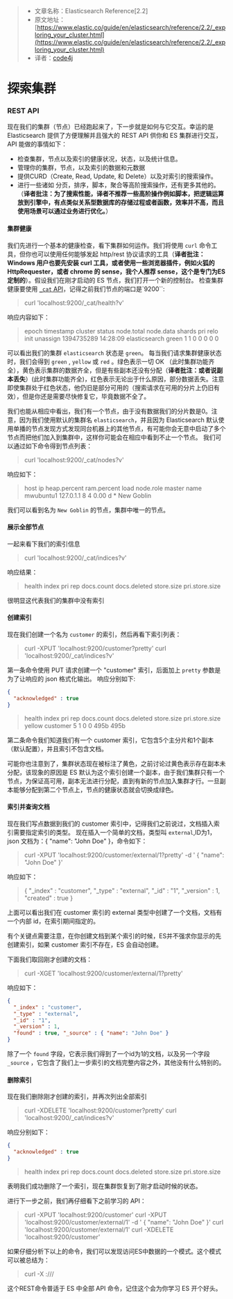 >* 文章名称：Elasticsearch Reference[2.2]
>* 原文地址：[https://www.elastic.co/guide/en/elasticsearch/reference/2.2/_exploring_your_cluster.html](https://www.elastic.co/guide/en/elasticsearch/reference/2.2/_exploring_your_cluster.html)
>* 译者：[code4j](https://github.com/rpgmakervx)

# 探索集群

### REST API
现在我们的集群（节点）已经跑起来了，下一步就是如何与它交互。幸运的是 Elasticsearch 提供了方便理解并且强大的 REST API 供你和 ES 集群进行交互，API 能做的事情如下：
- 检查集群，节点以及索引的健康状况，状态，以及统计信息。
- 管理你的集群，节点，以及索引的数据和元数据
- 提供CURD（Create, Read, Update, 和 Delete）以及对索引的搜索操作。
- 进行一些诸如 分页，排序，脚本，聚合等高阶搜索操作，还有更多其他的。
（**译者批注：为了搜索性能，译者不推荐一些高阶操作例如脚本，把逻辑运算放到引擎中，有点类似关系型数据库的存储过程或者函数，效率并不高，而且使用场景可以通过业务进行优化。**）

#### 集群健康
我们先进行一个基本的健康检查，看下集群如何运作。我们将使用 `curl` 命令工具，但你也可以使用任何能够发起 http/rest 协议请求的工具（**译者批注：Windows 用户也要先安装 curl 工具，或者使用一些浏览器插件，例如火狐的 HttpRequester，或者 chrome 的 sense，我个人推荐 sense，这个是专门为ES定制的**）。假设我们在刚才启动的 ES 节点，我们打开一个新的控制台。
检查集群健康要使用 [`_cat` API](https://www.elastic.co/guide/en/elasticsearch/reference/2.2/cat.html "cat APIs")，记得之前我们节点的端口是`9200``:
>curl 'localhost:9200/_cat/health?v'

响应内容如下：
>epoch           timestamp   cluster          status  node.total node.data shards pri relo init unassign
1394735289   14:28:09    elasticsearch  green               1           1        0        0         0        0            0

可以看出我们的集群 `elasticsearch` 状态是 `green`。
每当我们请求集群健康状态时，我们会得到 `green` , `yellow` 或 `red` 。绿色表示一切 OK （此时集群功能齐全），黄色表示集群的数据齐全，但是有些副本还没有分配（**译者批注：或者说副本丢失**）(此时集群功能齐全)，红色表示无论出于什么原因，部分数据丢失。注意即使集群处于红色状态，他仍旧是部分可用的（搜索请求在可用的分片上仍旧有效），但是你还是需要尽快修复它，毕竟数据不全了。

我们也能从相应中看出，我们有一个节点，由于没有数据我们的分片数是0。注意，因为我们使用默认的集群名 `elasticsearch`，并且因为 Elasticsearch 默认使用单播的节点发现方式发现同台机器上的其他节点，有可能你会无意中启动了多个节点而把他们加入到集群中，这样你可能会在相应中看到不止一个节点。
我们可以通过如下命令得到节点列表：

>curl 'localhost:9200/_cat/nodes?v'

响应如下：

>host         ip        heap.percent ram.percent load node.role master name
mwubuntu1    127.0.1.1            8           4 0.00 d         *      New Goblin

我们可以看到名为 `New Goblin` 的节点，集群中唯一的节点。


#### 展示全部节点
一起来看下我们的索引信息
>curl 'localhost:9200/_cat/indices?v'

响应结果：
> health index pri rep docs.count docs.deleted store.size pri.store.size

很明显这代表我们的集群中没有索引


#### 创建索引

现在我们创建一个名为 `customer` 的索引，然后再看下索引列表：
>curl -XPUT 'localhost:9200/customer?pretty'
curl 'localhost:9200/_cat/indices?v'

第一条命令使用 PUT 请求创建一个 "customer" 索引，后面加上 `pretty` 参数是为了让响应的 json 格式化输出。
响应分别如下:

```json 
{
  "acknowledged" : true
}
```

> health index    pri rep docs.count docs.deleted store.size pri.store.size
yellow customer   5   1          0            0       495b           495b

第二条命令我们知道我们有一个 customer 索引，它包含5个主分片和1个副本（默认配置），并且索引不包含文档。

可能你也注意到了，集群状态现在被标注了黄色，之前讨论过黄色表示存在副本未分配，该现象的原因是 ES 默认为这个索引创建一个副本，由于我们集群只有一个节点，为保证高可用，副本无法进行分配，直到有新的节点加入集群才行。一旦副本能够分配到第二个节点上，节点的健康状态就会切换成绿色。

#### 索引并查询文档
现在我们写点数据到我们的 customer 索引中，记得我们之前说过，文档插入索引需要指定索引的类型。
现在插入一个简单的文档，类型叫 `external`,ID为1，json 文档为：{ "name": "John Doe" }，命令如下：
>curl -XPUT 'localhost:9200/customer/external/1?pretty' -d '
{
  "name": "John Doe"
}'

响应如下：
>{
  "_index" : "customer",
  "_type" : "external",
  "_id" : "1",
  "_version" : 1,
  "created" : true
}

上面可以看出我们在 customer 索引的 external 类型中创建了一个文档，文档有一个内部 id，在索引期间指定的。

有个关键点需要注意，在你创建文档到某个索引的时候，ES并不强求你显示的先创建索引，如果 customer 索引不存在，ES 会自动创建。

下面我们取回刚才创建的文档：
>curl -XGET 'localhost:9200/customer/external/1?pretty'

响应如下：

```json
{
  "_index" : "customer",
  "_type" : "external",
  "_id" : "1",
  "_version" : 1,
  "found" : true, "_source" : { "name": "John Doe" }
}
```

除了一个 `found` 字段，它表示我们得到了一个id为1的文档，以及另一个字段 `_source` ，它包含了我们上一步索引的文档完整内容之外，其他没有什么特别的。

#### 删除索引

现在我们删除刚才创建的索引，并再次列出全部索引
>curl -XDELETE 'localhost:9200/customer?pretty'
curl 'localhost:9200/_cat/indices?v'

响应分别如下：

```json
{
  "acknowledged" : true
}
```

>health index pri rep docs.count docs.deleted store.size pri.store.size

表明我们成功删除了一个索引，现在集群恢复到了刚才启动时候的状态。

进行下一步之前，我们再仔细看下之前学习的 API：
>curl -XPUT 'localhost:9200/customer'
curl -XPUT 'localhost:9200/customer/external/1' -d '
{
  "name": "John Doe"
}'
curl 'localhost:9200/customer/external/1'
curl -XDELETE 'localhost:9200/customer'

如果仔细分析下以上的命令，我们可以发现访问ES中数据的一个模式。这个模式可以被总结为：
>curl -X <REST Verb> <Node>:<Port>/<Index>/<Type>/<ID>

这个REST命令普适于 ES 中全部 API 命令，记住这个会为你学习 ES 开个好头。



